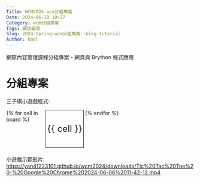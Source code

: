 ```yaml
---
Title: WCM2024 wcm分組專案
Date: 2024-06-19 19:27
Category: wcm分組專案
Tags: 網誌編寫
Slug: 2024-Spring-wcm分組專案.-blog-tutorial
Author: kmol
---
```


網際內容管理課程分組專案 - 網頁與 Brython 程式應用

<!-- PELICAN_END_SUMMARY -->

# 分組專案
三子棋小遊戲程式:
<!DOCTYPE html>
<html lang="en">
<head>
<meta charset="UTF-8">
<meta name="viewport" content="width=device-width, initial-scale=1.0">
<title>Tic Tac Toe</title>
<style>
.board {
display: grid;
grid-template-columns: repeat(3, 100px);
grid-gap: 5px;
margin-bottom: 20px;
}
.cell {
width: 100px;
height: 100px;
border: 1px solid black;
display: flex;
justify-content: center;
align-items: center;
font-size: 24px;
cursor: pointer;
}
</style>
</head>
<body>
<div class="board">
{% for cell in board %}
<div class="cell" onclick="makeMove({{ loop.index0 }})">{{ cell }}</div>
{% endfor %}
</div>
<div id="message"></div>

<script>
document.addEventListener('keydown', function(event) {
if (event.key === 'r') {
restartGame();
}
});

function makeMove(position) {
fetch('/make_move', {
method: 'POST',
body: new URLSearchParams({
position: position
}),
headers: {
'Content-Type': 'application/x-www-form-urlencoded'
}
})
.then(response => response.json())
.then(data => {
if (data.valid_move) {
document.querySelectorAll('.cell')[position].innerText = data.board[position];
if (data.winner) {
document.getElementById('message').innerText = data.winner === 'Tie' ? 'It\'s a tie!' : `Player ${data.winner} wins!`;
document.querySelectorAll('.cell').forEach(cell => cell.onclick = null);
}
}
});
}

function restartGame() {
fetch('/restart_game', {
method: 'POST',
headers: {
'Content-Type': 'application/x-www-form-urlencoded'
}
})
.then(response => response.json())
.then(data => {
if (data.success) {
window.location.reload();
}
});
}
</script>
</body>
</html>

小遊戲示範影片:
https://yan41223101.github.io/wcm2024/downloads/Tic%20Tac%20Toe%20-%20Google%20Chrome%202024-06-06%2011-42-12.mp4 